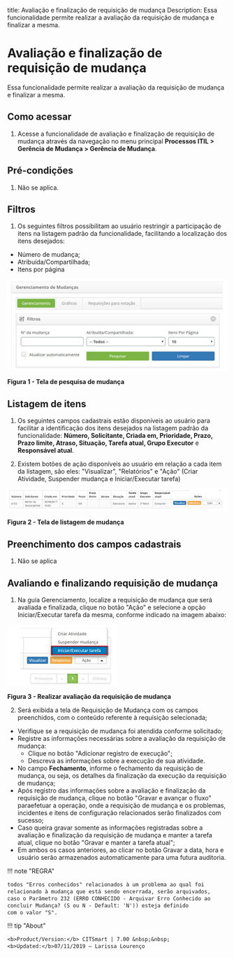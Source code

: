 title: Avaliação e finalização de requisição de mudança
Description: Essa funcionalidade permite realizar a avaliação da requisição de mudança e finalizar a mesma.
# Avaliação e finalização de requisição de mudança

Essa funcionalidade permite realizar a avaliação da requisição de mudança e finalizar a mesma.

Como acessar
--------------

1. Acesse a funcionalidade de avaliação e finalização de requisição de mudança através da navegação no menu principal
**Processos ITIL > Gerência de Mudança > Gerência de Mudança**.

Pré-condições
--------------

1. Não se aplica.

Filtros
---------

1. Os seguintes filtros possibilitam ao usuário restringir a participação de itens na listagem padrão da funcionalidade, 
facilitando a localização dos itens desejados:

 - Número de mudança;
 - Atribuída/Compartilhada;
 - Itens por página

![Pesquisa](images/ava-mud.img1.png)

**Figura 1 - Tela de pesquisa de mudança**

Listagem de itens
------------------

1. Os seguintes campos cadastrais estão disponíveis ao usuário para facilitar a identificação dos itens desejados na listagem 
padrão da funcionalidade: **Número, Solicitante, Criada em, Prioridade, Prazo, Prazo limite, Atraso, Situação, Tarefa atual,
Grupo Executor** e **Responsável atual**.

2. Existem botões de ação disponíveis ao usuário em relação a cada item da listagem, são eles: "Visualizar", "Relatórios" e "Ação" 
(Criar Atividade, Suspender mudança e Iniciar/Executar tarefa)

![Listagem](images/ava-mud.img2.png)

**Figura 2 - Tela de listagem de mudança**

Preenchimento dos campos cadastrais
------------------------------------

1. Não se aplica

Avaliando e finalizando requisição de mudança
-----------------------------------------------

1. Na guia Gerenciamento, localize a requisição de mudança que será avaliada e finalizada, clique no botão "Ação" e selecione a 
opção Iniciar/Executar tarefa da mesma, conforme indicado na imagem abaixo:

![Avaliação](images/ava-mud.img3.png)

**Figura 3 - Realizar avaliação da requisição de mudança**

2. Será exibida a tela de Requisição de Mudança com os campos preenchidos, com o conteúdo referente à requisição selecionada;

 - Verifique se a requisição de mudança foi atendida conforme solicitado;
 - Registre as informações necessárias sobre a avaliação da requisição de mudança:
    - Clique no botão "Adicionar registro de execução";
    - Descreva as informações sobre a execução de sua atividade.
 - No campo **Fechamento**, informe o fechamento da requisição de mudança, ou seja, os detalhes da finalização da execução da 
requisição de mudança;
 -  Após registro das informações sobre a avaliação e finalização da requisição de mudança, clique no botão "Gravar e avançar o fluxo"
paraefetuar a operação, onde a requisição de mudança e os problemas, incidentes e itens de configuração relacionados serão finalizados
com sucesso;
 - Caso queira gravar somente as informações registradas sobre a avaliação e finalização da requisição de mudança e manter a tarefa atual, clique 
no botão "Gravar e manter a tarefa atual";
 - Em ambos os casos anteriores, ao clicar no botão Gravar a data, hora e usuário serão armazenados automaticamente para uma futura auditoria.

!!! note "REGRA"

    todos "Erros conhecidos" relacionados à um problema ao qual foi relacionado à mudança que está sendo encerrada, serão arquivados,
    caso o Parâmetro 232 (ERRO CONHECIDO - Arquivar Erro Conhecido ao concluir Mudança? (S ou N - Default: 'N')) esteja definido 
    com o valor "S".
    
!!! tip "About"

    <b>Product/Version:</b> CITSmart | 7.00 &nbsp;&nbsp;
    <b>Updated:</b>07/11/2019 – Larissa Lourenço
